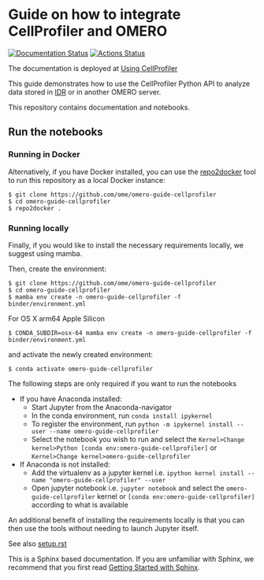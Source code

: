 # Guide on how to integrate CellProfiler and OMERO
[![Documentation Status](https://readthedocs.org/projects/omero-guide-cellprofiler/badge/?version=latest)](https://omero-guides.readthedocs.io/en/latest/cellprofiler/docs/index.html)
[![Actions Status](https://github.com/ome/omero-guide-cellprofiler/workflows/repo2docker/badge.svg)](https://github.com/ome/omero-guide-cellprofiler/actions)


The documentation is deployed at [Using CellProfiler](https://omero-guides.readthedocs.io/en/latest/cellprofiler/docs/index.html)

This guide demonstrates how to use the CellProfiler Python API to analyze data stored in [IDR](https://idr.openmicroscopy.org/) or in another OMERO server.

This repository contains documentation and notebooks.

## Run the notebooks


### Running in Docker

Alternatively, if you have Docker installed, you can use the [repo2docker](https://repo2docker.readthedocs.io/en/latest/)
tool to run this repository as a local Docker instance:


    $ git clone https://github.com/ome/omero-guide-cellprofiler
    $ cd omero-guide-cellprofiler
    $ repo2docker .

### Running locally

Finally, if you would like to install the necessary requirements locally,
we suggest using mamba.

Then, create the environment:

    $ git clone https://github.com/ome/omero-guide-cellprofiler
    $ cd omero-guide-cellprofiler
    $ mamba env create -n omero-guide-cellprofiler -f binder/environment.yml

For OS X arm64 Apple Silicon

    $ CONDA_SUBDIR=osx-64 mamba env create -n omero-guide-cellprofiler -f binder/environment.yml

and activate the newly created environment:

    $ conda activate omero-guide-cellprofiler

The following steps are only required if you want to run the notebooks

* If you have Anaconda installed:
  * Start Jupyter from the Anaconda-navigator
  * In the conda environment, run ``conda install ipykernel``
  * To register the environment, run ``python -m ipykernel install --user --name omero-guide-cellprofiler``
  * Select the notebook you wish to run and select the ``Kernel>Change kernel>Python [conda env:omero-guide-cellprofiler]`` or ``Kernel>Change kernel>omero-guide-cellprofiler``
* If Anaconda is not installed:
  * Add the virtualenv as a jupyter kernel i.e. ``ipython kernel install --name "omero-guide-cellprofiler" --user``
  * Open jupyter notebook i.e. ``jupyter notebook`` and select the ``omero-guide-cellprofiler`` kernel or ``[conda env:omero-guide-cellprofiler]`` according to what is available


An additional benefit of installing the requirements locally is that you
can then use the tools without needing to launch Jupyter itself.

See also [setup.rst](https://github.com/ome/omero-guide-cellprofiler/blob/master/docs/setup.rst)


This is a Sphinx based documentation. 
If you are unfamiliar with Sphinx, we recommend that you first read 
[Getting Started with Sphinx](https://docs.readthedocs.io/en/stable/intro/getting-started-with-sphinx.html).
